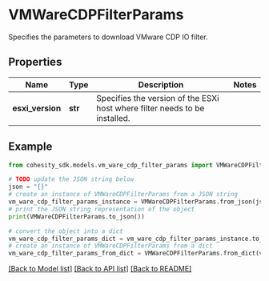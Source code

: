 # VMWareCDPFilterParams

Specifies the parameters to download VMware CDP IO filter.

## Properties

Name | Type | Description | Notes
------------ | ------------- | ------------- | -------------
**esxi_version** | **str** | Specifies the version of the ESXi host where filter needs to be installed. | 

## Example

```python
from cohesity_sdk.models.vm_ware_cdp_filter_params import VMWareCDPFilterParams

# TODO update the JSON string below
json = "{}"
# create an instance of VMWareCDPFilterParams from a JSON string
vm_ware_cdp_filter_params_instance = VMWareCDPFilterParams.from_json(json)
# print the JSON string representation of the object
print(VMWareCDPFilterParams.to_json())

# convert the object into a dict
vm_ware_cdp_filter_params_dict = vm_ware_cdp_filter_params_instance.to_dict()
# create an instance of VMWareCDPFilterParams from a dict
vm_ware_cdp_filter_params_from_dict = VMWareCDPFilterParams.from_dict(vm_ware_cdp_filter_params_dict)
```
[[Back to Model list]](../README.md#documentation-for-models) [[Back to API list]](../README.md#documentation-for-api-endpoints) [[Back to README]](../README.md)


